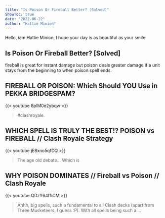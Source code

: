 ```yaml
---
title: "Is Poison Or Fireball Better? [Solved]"
ShowToc: true 
date: "2022-06-22"
author: "Hattie Minion" 
---
```


Hello, iam Hattie Minion, I hope your day is as beautiful as your smile.
## Is Poison Or Fireball Better? [Solved]
fireball is great for instant damage but poison deals greater damage if a unit stays from the beginning to when poison spell ends.

## FIREBALL OR POISON: Which Should YOU Use in PEKKA BRIDGESPAM?
{{< youtube 8plM0e2ybqw >}}
>#clashroyale.

## WHICH SPELL IS TRULY THE BEST!? POISON vs FIREBALL // Clash Royale Strategy
{{< youtube jE8xno5qfDQ >}}
>The age old debate... Which is 

## WHY POISON DOMINATES // Fireball vs Poison // Clash Royale
{{< youtube QDzY64f1iCM >}}
>Ahhh, big spells, such a fundamental to all Clash decks (apart from Three Musketeers, I guess :P). With all spells being such a ...

